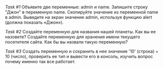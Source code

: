 _Task #1_
Объявите две переменные: admin и name.
Запишите строку "Джон" в переменную name.
Скопируйте значение из переменной name в admin.
Выведите на экран значение admin, используя функцию alert (должна показать «Джон»).

_Task #2_
Создайте переменную для названия нашей планеты. Как вы ее назовете?
Создайте переменную для хранения имени текущего посетителя сайта. Как бы вы назвали такую переменную?

_Task #3_
Создать переменную и сохранить в нее значение '10' (строка) + 10 (число), проверить ее тип и вывести его в консоль, изучить вопрос почему именно так все работает.

